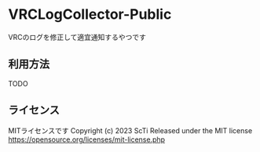 # VRCLogCollector-Public
VRCのログを修正して適宜通知するやつです

## 利用方法
TODO

## ライセンス
MITライセンスです
Copyright (c) 2023 ScTi
Released under the MIT license
https://opensource.org/licenses/mit-license.php